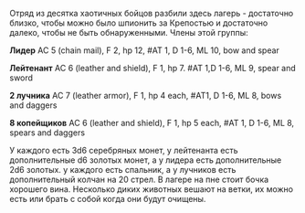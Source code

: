 Отряд из десятка хаотичных бойцов разбили здесь лагерь - достаточно близко, чтобы можно было шпионить за Крепостью и достаточно далеко, чтобы не быть обнаруженными. Члены этой группы:

**Лидер**
AC 5 (chain mail), F 2, hp 12, #AT 1, D 1-6, ML 10, bow and spear

**Лейтенант**
AC 6 (leather and shield), F 1, hp 7. #AT 1,D 1-6, ML 9, spear and sword

**2 лучника**
AC 7 (leather armor), F 1, hp 4 each, #AT1, D 1-6, ML 8, bows and daggers

**8 копейщиков**
AC 6 (leather and shield), F 1, hp 5 each, #AT 1, D 1-6, ML 8, spears and daggers

У каждого есть 3d6 серебряных монет, у лейтенанта есть дополнительные d6 золотых монет, а у лидера есть дополнительные 2d6 золотых. у каждого есть спальник, а у лучников есть дополнительный колчан на 20 стрел. В лагере на пне стоит бочка хорошего вина. Несколько диких животных вешают на ветки, их можно есть или брать с собой когда они будут очищены.